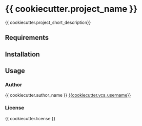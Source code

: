 # {{ cookiecutter.project_name }}

{{ cookiecutter.project_short_description}}

## Requirements

## Installation

## Usage

### Author 
{{ cookiecutter.author_name }} [{{cookiecutter.vcs_username}}](https://{{cookiecutter.vcs}}.com/{{cookiecutter.vcs_username}})

### License
{{ cookiecutter.license }}
